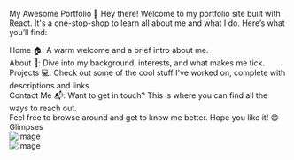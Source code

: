 
My Awesome Portfolio 🚀
Hey there! Welcome to my portfolio site built with React. It's a one-stop-shop to learn all about me and what I do. Here’s what you’ll find:

Home 🏠: A warm welcome and a brief intro about me. <br>
About 📖: Dive into my background, interests, and what makes me tick. <br>
Projects 💻: Check out some of the cool stuff I've worked on, complete with descriptions and links. <br>
Contact Me 📬: Want to get in touch? This is where you can find all the ways to reach out. <br>
Feel free to browse around and get to know me better. Hope you like it! 😄<br>
Glimpses<br>
![image](https://github.com/Lishika3009/Portfolio/assets/129992113/36ce9bd1-4822-4765-a914-a2895c7d2ce7)<br>
![image](https://github.com/Lishika3009/Portfolio/assets/129992113/6b879a17-9176-48b3-ab4e-9866328ed92c)



